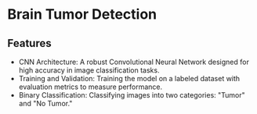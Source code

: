 # Brain Tumor Detection

## Features

- CNN Architecture: A robust Convolutional Neural Network designed for high accuracy in image classification tasks.
- Training and Validation: Training the model on a labeled dataset with evaluation metrics to measure performance.
- Binary Classification: Classifying images into two categories: "Tumor" and "No Tumor."
